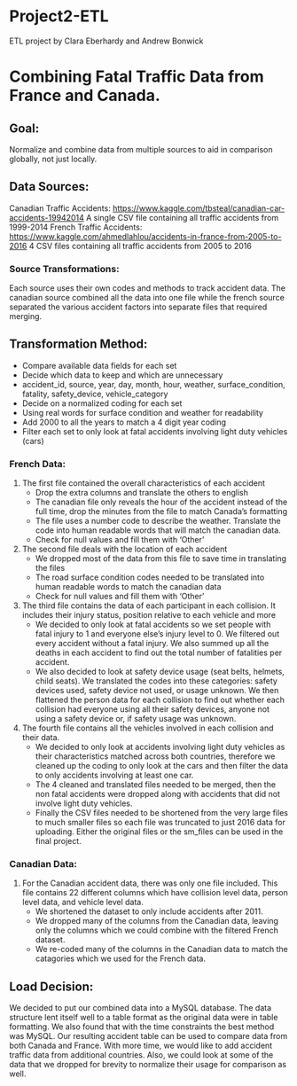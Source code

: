 # Project2-ETL
ETL project by Clara Eberhardy and Andrew Bonwick

# Combining Fatal Traffic Data from France and Canada.

## Goal: 
Normalize and combine data from multiple sources to aid in comparison globally, not just locally.

## Data Sources: 
Canadian Traffic Accidents:
	https://www.kaggle.com/tbsteal/canadian-car-accidents-19942014
	A single CSV file containing all traffic accidents from 1999-2014
French Traffic Accidents:
	https://www.kaggle.com/ahmedlahlou/accidents-in-france-from-2005-to-2016
	4 CSV files containing all traffic accidents from 2005 to 2016

### Source Transformations:
Each source uses their own codes and methods to track accident data.  The canadian source combined all the data into one file while the french source separated the various accident factors into separate files that required merging.

## Transformation Method:
* Compare available data fields for each set
* Decide which data to keep and which are unnecessary
* accident_id, source, year, day, month, hour, weather, surface_condition, fatality, safety_device, vehicle_category
* Decide on a normalized coding for each set
* Using real words for surface condition and weather for readability
* Add 2000 to all the years to match a 4 digit year coding
* Filter each set to only look at fatal accidents involving light duty vehicles (cars)
	
### French Data:
1. The first file contained the overall characteristics of each accident
	- Drop the extra columns and translate the others to english
	- The canadian file only reveals the hour of the accident instead of the full time, drop the minutes from the file to match Canada’s formatting
	- The file uses a number code to describe the weather.  Translate the code into human readable words that will match the canadian data.
	- Check for null values and fill them with ‘Other’
2. The second file deals with the location of each accident
	- We dropped most of the data from this file to save time in translating the files
	- The road surface condition codes needed to be translated into human readable words to match the canadian data
	- Check for null values and fill them with ‘Other’
3. The third file contains the data of each participant in each collision.  It includes their injury status, position relative to each vehicle and more
	- We decided to only look at fatal accidents so we set people with fatal injury to 1 and everyone else’s injury level to 0.  We filtered out every accident without a fatal injury. We also summed up all the deaths in each accident to find out the total number of fatalities per accident.
	- We also decided to look at safety device usage (seat belts, helmets, child seats).  We translated the codes into these categories: safety devices used, safety device not used, or usage unknown.  We then flattened the person data for each collision to find out whether each collision had everyone using all their safety devices, anyone not using a safety device or, if safety usage was unknown.
4.  The fourth file contains all the vehicles involved in each collision and their data.
	- We decided to only look at accidents involving light duty vehicles as their characteristics matched across both countries, therefore we cleaned up the coding to only look at the cars and then filter the data to only accidents involving at least one car.
	- The 4 cleaned and translated files needed to be merged, then the non fatal accidents were dropped along with accidents that did not involve light duty vehicles.
	- Finally the CSV files needed to be shortened from the very large files to much smaller files so each file was truncated to just 2016 data for uploading.  Either the original files or the sm_files can be used in the final project.

### Canadian Data:
1. For the Canadian accident data, there was only one file included. This file contains 22 different columns which have collision level data, person level data, and vehicle level data.
	- We shortened the dataset to only include accidents after 2011.
	- We dropped many of the columns from the Canadian data, leaving only the columns which we could combine with the filtered French dataset.
	- We re-coded many of the columns in the Canadian data to match the catagories which we used for the French data.

## Load Decision:
We decided to put our combined data into a MySQL database.  The data structure lent itself well to a table format as the original data were in table formatting.  We also found that with the time constraints the best method was MySQL.  Our resulting accident table can be used to compare data from both Canada and France.  With more time, we would like to add accident traffic data from additional countries.  Also, we could look at some of the data that we dropped for brevity to normalize their usage for comparison as well.
